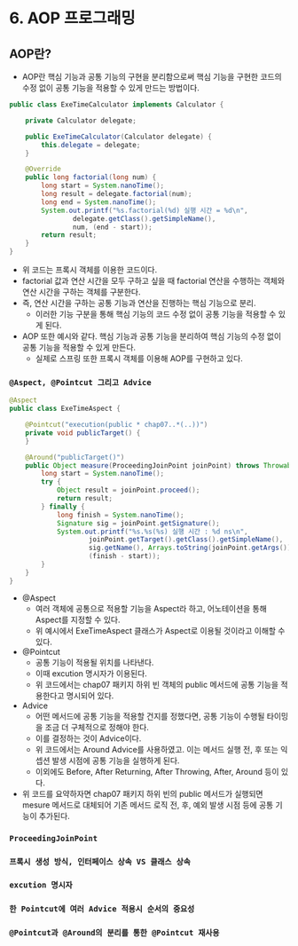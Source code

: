 # 6. AOP 프로그래밍

## AOP란?
- AOP란 핵심 기능과 공통 기능의 구현을 분리함으로써 핵심 기능을 구현한 코드의 수정 없이 공통 기능을 적용할 수 있게 만드는 방법이다.

``` java
public class ExeTimeCalculator implements Calculator {

	private Calculator delegate;

	public ExeTimeCalculator(Calculator delegate) {
        this.delegate = delegate;
    }

	@Override
	public long factorial(long num) {
		long start = System.nanoTime();
		long result = delegate.factorial(num);
		long end = System.nanoTime();
		System.out.printf("%s.factorial(%d) 실행 시간 = %d\n",
				delegate.getClass().getSimpleName(),
				num, (end - start));
		return result;
	}
}
```
- 위 코드는 프록시 객체를 이용한 코드이다.
- factorial 값과 연산 시간을 모두 구하고 싶을 때 factorial 연산을 수행하는 객체와 연산 시간을 구하는 객체를 구분한다.
- 즉, 연산 시간을 구하는 공통 기능과 연산을 진행하는 핵심 기능으로 분리.
  - 이러한 기능 구분을 통해 핵심 기능의 코드 수정 없이 공통 기능을 적용할 수 있게 된다.
- AOP 또한 예시와 같다. 핵심 기능과 공통 기능을 분리하여 핵심 기능의 수정 없이 공통 기능을 적용할 수 있게 만든다.
  - 실제로 스프링 또한 프록시 객체를 이용해 AOP를 구현하고 있다.  

### `@Aspect, @Pointcut 그리고 Advice`

``` java
@Aspect
public class ExeTimeAspect {

	@Pointcut("execution(public * chap07..*(..))")
	private void publicTarget() {
	}

	@Around("publicTarget()")
	public Object measure(ProceedingJoinPoint joinPoint) throws Throwable {
		long start = System.nanoTime();
		try {
			Object result = joinPoint.proceed();
			return result;
		} finally {
			long finish = System.nanoTime();
			Signature sig = joinPoint.getSignature();
			System.out.printf("%s.%s(%s) 실행 시간 : %d ns\n",
					joinPoint.getTarget().getClass().getSimpleName(),
					sig.getName(), Arrays.toString(joinPoint.getArgs()),
					(finish - start));
		}
	}
}
```
- @Aspect
  - 여러 객체에 공통으로 적용할 기능을 Aspect라 하고, 어노테이션을 통해 Aspect를 지정할 수 있다.
  - 위 예시에서 ExeTimeAspect 클래스가 Aspect로 이용될 것이라고 이해할 수 있다.
- @Pointcut
  - 공통 기능이 적용될 위치를 나타낸다.
  - 이때 excution 명시자가 이용된다.
  - 위 코드에서는 chap07 패키지 하위 빈 객체의 public 메서드에 공통 기능을 적용한다고 명시되어 있다.
- Advice
  - 어떤 메서드에 공통 기능을 적용할 건지를 정했다면, 공통 기능이 수행될 타이밍을 조금 더 구체적으로 정해야 한다.
  - 이를 결정하는 것이 Advice이다.
  - 위 코드에서는 Around Advice를 사용하였고. 이는 메서드 실행 전, 후 또는 익셉션 발생 시점에 공통 기능을 실행하게 된다.
  - 이외에도 Before, After Returning, After Throwing, After, Around 등이 있다.
- 위 코드를 요약하자면 chap07 패키지 하위 빈의 public 메서드가 실행되면 mesure 메서드로 대체되어 기존 메서드 로직 전, 후, 예외 발생 시점 등에 공통 기능이 추가된다.

### `ProceedingJoinPoint`

### `프록시 생성 방식, 인터페이스 상속 VS 클래스 상속`

### `excution 명시자`

### `한 Pointcut에 여러 Advice 적용시 순서의 중요성`

### `@Pointcut과 @Around의 분리를 통한 @Pointcut 재사용`